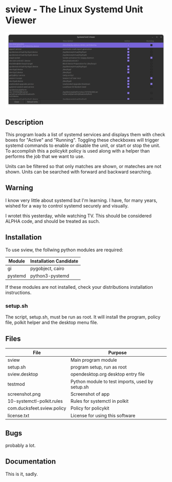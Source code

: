 # sview - The Linux Systemd Unit Viewer

![Screenshot](screenshot.png)

## Description
This program loads a list of systemd services and displays them with check boxes for "Active" and "Running". Toggling these checkboxes will trigger systemd commands to enable or disable the unit, or start or stop the unit. To accomplish this a policykit policy is used along with a helper than performs the job that we want to use. 

Units can be filtered so that only matches are shown, or mateches are not shown. Units can be searched with forward and backward searching. 

## Warning

I know very little about systemd but I'm learning. I have, for many years, wished for a way to control systemd securely and visually. 

I wrotet this yesterday, while watching TV. This should be considered ALPHA code, and should be treated as such. 

## Installation
To use sview, the follwing python modules are required: 

|Module   |Installation Candidate|
|---------|----------------------|
|    gi   | pygobject, cairo     |
| pystemd | python3-pystemd      |


If these modules are not installed, check your distributions installation instructions.

### setup.sh
The script, setup.sh, must be run as root. It will install the program, policy file, polkit helper and the desktop menu file. 


## Files 

| File                     | Purpose                                        |
|--------------------------|------------------------------------------------|
|sview                     | Main program module                            |
|setup.sh                  | program setup, run as root                     |
|sview.desktop             | opendesktop.org desktop entry file             |
|testmod                   | Python module to test imports, used by setup.sh|
|screenshot.png            | Screenshot of app                              |
|10-systemctl-polkit.rules | Rules for systemctl in polkit                  |
|com.ducksfeet.sview.policy| Policy for policykit                           |
|license.txt               | License for using this software                |

## Bugs 
probably a lot. 

## Documentation
This is it, sadly.
